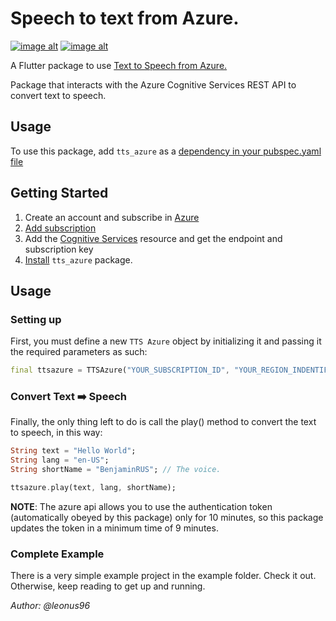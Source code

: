 # Speech to text from Azure.

[![image alt](https://img.shields.io/badge/license-MIT-green)](https://github.com/leonus96/tts_azure/blob/master/LICENSE)
[![image alt](https://img.shields.io/pub/v/tts_azure)](https://pub.dev/packages/tts_azure/versions)

A Flutter package to use [Text to Speech from Azure.](https://azure.microsoft.com/es-es/services/cognitive-services/text-to-speech/)

Package that interacts with the Azure Cognitive Services REST API to convert text to speech.

## Usage
To use this package, add `tts_azure` as a [dependency in your pubspec.yaml file](https://flutter.io/platform-plugins/)

## Getting Started

1. Create an account and subscribe in [Azure](https://azure.microsoft.com/)
2. [Add subscription ](https://portal.azure.com/#blade/Microsoft_Azure_Billing/SubscriptionsBlade) 
3. Add the [Cognitive Services](https://azure.microsoft.com/es-es/services/cognitive-services/) resource and get the endpoint and subscription key
4. [Install](https://pub.dev/packages/tts_azure#-installing-tab-) `tts_azure` package.

## Usage

### Setting up
First, you must define a new `TTS Azure` object by initializing it and passing it the required parameters as such:

```dart
final ttsazure = TTSAzure("YOUR_SUBSCRIPTION_ID", "YOUR_REGION_INDENTIFIER");
```
### Convert Text ➡️ Speech
Finally, the only thing left to do is call the play() method to convert the text to speech, in this way:

```dart
String text = "Hello World";
String lang = "en-US";
String shortName = "BenjaminRUS"; // The voice.

ttsazure.play(text, lang, shortName);
```

**NOTE**: The azure api allows you to use the authentication token (automatically obeyed by this package) only for 10 minutes, so this package updates the token in a minimum time of 9 minutes.

### Complete Example
There is a very simple example project in the example folder. Check it out. Otherwise, keep reading to get up and running.

*Author: @leonus96*
